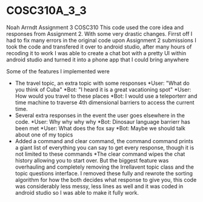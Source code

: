 # COSC310A_3_3
Noah Arrndt Assignment 3 COSC310
This code used the core idea and responses from Assignment 2. With some very drastic changes.
Firrst off I had to fix many errors in the original code upon Assignment 2 submissions
I took the code and transfered it over to android studio, after many hours of recoding it to work I was able to create a chat bot with a pretty UI
within android studio and turned it into a phone app that I could bring anywhere

Some of the features I implemented were
  - The travel topic, an extra topic with some responses
          *User: "What do you think of Cuba"
          *Bot: "I heard it is a great vacationing spot"
          *User: How would you travel to these places
          *Bot: I would use a teleporterr and time machine to traverse 4th dimensional barriers to access the current time.
  - Several extra responses in the event the user goes elsewhere in the code.
          *User: Why why why why
          *Bot: Dinosaur language barrierr has been met
          *User: What does the fox say
          *Bot: Maybe we should talk about one of my topics
  - Added a command and clear command, the command command prints a giant list of everything you can say to get every response, though it is not limited to these commands 
          *The clear command wipes the chat history allowing you to start over.
But the biggest feature was overhauling and completely removing the Irrellavent topic class and the topic questions interface.
I removed these fully and rewrote the sorting algorithm for how the both decides what response to give you, this code was considerably less messy, less lines as well
and it was coded in android studio so I was able to make it fully work.
  
